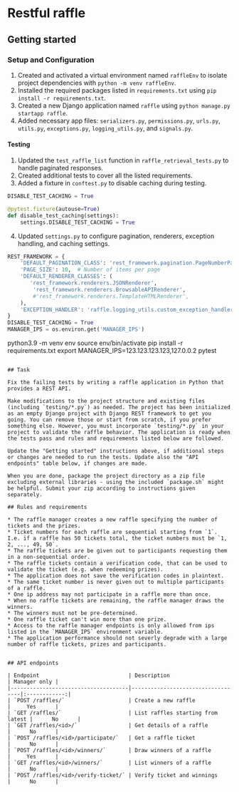 # Restful raffle

## Getting started

### Setup and Configuration

1. Created and activated a virtual environment named `raffleEnv` to isolate project dependencies with `python -m venv raffleEnv`.
2. Installed the required packages listed in `requirements.txt` using `pip install -r requirements.txt`.
3. Created a new Django application named `raffle` using `python manage.py startapp raffle`.
4. Added necessary app files: `serializers.py`, `permissions.py`, `urls.py`, `utils.py`, `exceptions.py`, `logging_utils.py`, and `signals.py`.

#### Testing

1. Updated the `test_raffle_list` function in `raffle_retrieval_tests.py` to handle paginated responses.
2. Created additional tests to cover all the listed requirements.
3. Added a fixture in `conftest.py` to disable caching during testing.
```python 
DISABLE_TEST_CACHING = True

@pytest.fixture(autouse=True)
def disable_test_caching(settings):
    settings.DISABLE_TEST_CACHING = True
```

4. Updated `settings.py` to configure pagination, renderers, exception handling, and caching settings.
```python
REST_FRAMEWORK = {
    'DEFAULT_PAGINATION_CLASS': 'rest_framework.pagination.PageNumberPagination',
    'PAGE_SIZE': 10,  # Number of items per page
    'DEFAULT_RENDERER_CLASSES': (
       'rest_framework.renderers.JSONRenderer',
        'rest_framework.renderers.BrowsableAPIRenderer',
        #'rest_framework.renderers.TemplateHTMLRenderer',
    ),
    'EXCEPTION_HANDLER': 'raffle.logging_utils.custom_exception_handler',
}
DISABLE_TEST_CACHING = True
MANAGER_IPS = os.environ.get('MANAGER_IPS')
```

python3.9 -m venv env
source env/bin/activate
pip install -r requirements.txt
export MANAGER_IPS=123.123.123.123,127.0.0.2
pytest
```

## Task

Fix the failing tests by writing a raffle application in Python that provides a REST API.

Make modifications to the project structure and existing files (including `testing/*.py`) as needed. The project has been initialized as an empty Django project with Django REST framework to get you going. You can remove those or start from scratch, if you prefer something else. However, you must incorporate `testing/*.py` in your project to validate the raffle behavior. The application is ready when the tests pass and rules and requirements listed below are followed.

Update the "Getting started" instructions above, if additional steps or changes are needed to run the tests. Update also the "API endpoints" table below, if changes are made.

When you are done, package the project directory as a zip file excluding external libraries - using the included `package.sh` might be helpful. Submit your zip according to instructions given separately.

## Rules and requirements

* The raffle manager creates a new raffle specifying the number of tickets and the prizes.
* Ticket numbers for each raffle are sequential starting from `1`. I.e. if a raffle has 50 tickets total, the ticket numbers must be `1, 2, ..., 49, 50`. 
* The raffle tickets are be given out to participants requesting them in a non-sequential order.
* The raffle tickets contain a verification code, that can be used to validate the ticket (e.g. when redeeming prizes).
* The application does not save the verification codes in plaintext.
* The same ticket number is never given out to multiple participants of a raffle.
* One ip address may not participate in a raffle more than once.
* When no raffle tickets are remaining, the raffle manager draws the winners. 
* The winners must not be pre-determined.
* One raffle ticket can't win more than one prize.
* Access to the raffle manager endpoints is only allowed from ips listed in the `MANAGER_IPS` environment variable.
* The application performance should not severly degrade with a large number of raffle tickets, prizes and participants.


## API endpoints

| Endpoint                            | Description                       | Manager only |
|-------------------------------------|-----------------------------------|:------------:|
| `POST /raffles/`                    | Create a new raffle               |     Yes      |
| `GET /raffles/`                     | List raffles starting from latest |      No      |
| `GET /raffles/<id>/`                | Get details of a raffle           |      No      |
| `POST /raffles/<id>/participate/`   | Get a raffle ticket               |      No      |
| `POST /raffles/<id>/winners/`       | Draw winners of a raffle          |     Yes      |
| `GET /raffles/<id>/winners/`        | List winners of a raffle          |      No      |
| `POST /raffles/<id>/verify-ticket/` | Verify ticket and winnings        |      No      |
